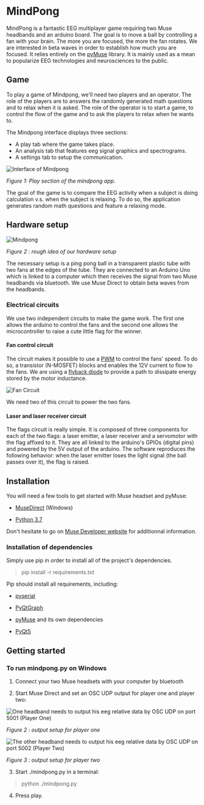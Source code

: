 # MindPong

  

MindPong is a fantastic EEG multiplayer game requiring two Muse headbands and an arduino board. The goal is to move a ball by controlling a fan with your brain. The more you are focused, the more the fan rotates. We are interested in beta waves in order to establish how much you are focused. It relies entirely on the [pyMuse](https://github.com/PolyCortex/pyMuse) library. It is mainly used as a mean to popularize EEG technologies and neurosciences to the public.
  
## Game

To play a game of Mindpong, we'll need two players and an operator. The role of the players are to answers the randomly generated math questions and to relax when it is asked. The role of the operator is to start a game, to control the flow of the game and to ask the players to relax when he wants to.

The Mindpong interface displays three sections:

- A play tab where the game takes place.
- An analysis tab that features eeg signal graphics and spectrograms.
- A settings tab to setup the communication.

![Interface of Mindpong](https://lh3.googleusercontent.com/B1HaWQ-g6CeQk5Wn0FcjbYWXwTdrNBvXyfggDLommGk11zaciuiIpC7W1LnE8SFuzzOwKTqNOr57)

*Figure 1: Play section of the mindpong app.*

The goal of the game is to compare the EEG activity when a subject is doing calculation v.s. when the subject is relaxing. To do so, the application generates random math questions and feature a relaxing mode.

## Hardware setup

  

![](https://lh3.googleusercontent.com/hYLyprlF2NU10iol23kcK9le9mxZFwJHhowW4WIG_MiD-Xwt7dxBypljR12KK2bUvDECs3nIVfNz  "Mindpong")

  

*Figure 2 : rough idea of our hardware setup*

  

The necessary setup is a ping pong ball in a transparent plastic tube with two fans at the edges of the tube. They are connected to an Arduino Uno which is linked to a computer which then receives the signal from two Muse headbands via bluetooth. We use Muse Direct to obtain beta waves from the headbands.

  

### Electrical circuits

  

We use two independent circuits to make the game work. The first one allows the arduino to control the fans and the second one allows the microcontroller to raise a cute little flag for the winner.

  

#### Fan control circuit

  

The circuit makes it possible to use a [PWM](https://en.wikipedia.org/wiki/Pulse-width_modulation) to control the fans' speed. To do so, a transistor (N-MOSFET) blocks and enables the 12V current to flow to the fans. We are using a [flyback diode](https://en.wikipedia.org/wiki/Flyback_diode) to provide a path to dissipate energy stored by the motor inductance.

  

![Fan Circuit](https://lh3.googleusercontent.com/FvU2NcXTf2U4deSbWsVEagh_gK9IJBwsLBZUwifjeJtzx3YXEerjKFWneWsKj4rK-UNyDokOJA0V  "Fan Circuit")

We need two of this circuit to power the two fans.

  

#### Laser and laser receiver circuit

  

The flags circuit is really simple. It is composed of three components for each of the two flags: a laser emitter, a laser receiver and a servomotor with the flag affixed to it. They are all linked to the arduino's GPIOs (digital pins) and powered by the 5V output of the arduino. The software reproduces the following behavior: when the laser emitter loses the light signal (the ball passes over it), the flag is raised.

  

## Installation

You will need a few tools to get started with Muse headset and pyMuse:

  

*  [MuseDirect](https://www.microsoft.com/en-us/p/muse-direct/9p0mbp6nv07x?activetab=pivot:overviewtab) (Windows)

  

*  [Python 3.7](https://www.python.org/downloads/release/python-370/)

  

Don't hesitate to go on [Muse Developer website](http://developer.choosemuse.com/) for additionnal information.

  
  

### Installation of dependencies

  

Simply use pip in order to install all of the project's dependencies.

  
  

> pip install -r requirements.txt

  
  

Pip should install all requirements, including:

  

*  [pyserial](https://github.com/pyserial/pyserial)

*  [PyQtGraph](http://www.pyqtgraph.org/)

*  [pyMuse](https://github.com/PolyCortex/pyMuse/) and its own dependencies

*  [PyQt5](https://www.riverbankcomputing.com/software/pyqt/intro)

  

## Getting started

  

### To run mindpong.py on Windows

  

1. Connect your two Muse headsets with your computer by bluetooth

  

2. Start Muse Direct and set an OSC UDP output for player one and player two:

  

![One headband needs to output his eeg relative data by OSC UDP on port 5001 (Player One)](https://lh3.googleusercontent.com/ScMKcED4j-zZorx4d1T5wt1C1Bj77RoG66tWXi9HJK2lW6FCJ8ExcOokcgxV4x3xf13MWFBWTVI  "PlayerOne")

*Figure 2 : output setup for player one*

  

![The other headband needs to output his eeg relative data by OSC UDP on port 5002 (Player Two)](https://lh3.googleusercontent.com/MM86nkKx5G34gXIX4TYHwlmRQV4f8bnHP-k2PH3dKrEQqoPWGavZH2RPWB_6ZrzbBIz-VCZe9q4  "Player Two")

*Figure 3 : output setup for player two*

  

3. Start ./mindpong.py in a terminal:

  

> python ./mindpong.py

  

4. Press play.
